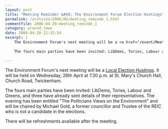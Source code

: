 ```yaml
---
layout: post
title: "Meeting Reminder &#58; The Environment Forum Election Hustings"
permalink: /archives/2006/04/meeting_reminde_1.html
commentfile: 2006-04-20-meeting_reminde_1
category: around_town
date: 2006-04-20 21:32:54
excerpt: |
    The Environment Forum's next meeting will be a <a href="/event/Meeting/200604201531">Local Election Hustings</a> It will be held on Wednesay, 26th April at 7.30 p.m. at St. Mary's Church Hall, Church Road, Twickenham. 
     
    The fours main parties have been invited: LibDems, Tories, Labour and Greens, and three have already sent details of their representatives.  The evening has been entitled "The Politicians Views on the Environment" and will be chaired by Michael Gold, a former councillor and Trustee of the REIC who is not a candidate in the elections.

---
```


The Environment Forum's next meeting will be a [Local Election Hustings](/event/Meeting/200604201531). It will be held on Wednesday, 26th April at 7.30 p.m. at St. Mary's Church Hall, Church Road, Twickenham.

The fours main parties have been invited: LibDems, Tories, Labour and Greens, and three have already sent details of their representatives. The evening has been entitled "The Politicians Views on the Environment" and will be chaired by Michael Gold, a former councillor and Trustee of the REIC who is not a candidate in the elections.

There will be refreshments available after the meeting.

